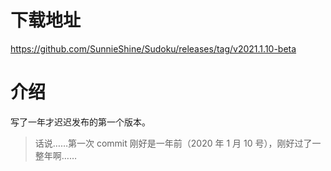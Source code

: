 # 下载地址

https://github.com/SunnieShine/Sudoku/releases/tag/v2021.1.10-beta

# 介绍

写了一年才迟迟发布的第一个版本。

> 话说……第一次 commit 刚好是一年前（2020 年 1 月 10 号），刚好过了一整年啊……